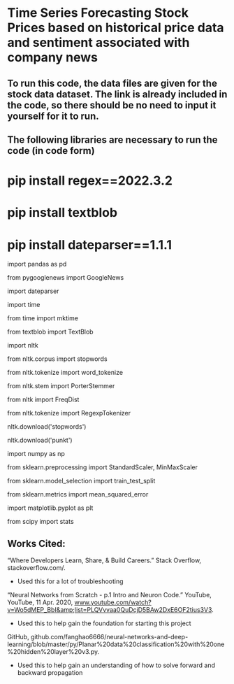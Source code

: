 # Time Series Forecasting Stock Prices based on historical price data and sentiment associated with company news


## To run this code, the data files are given for the stock data dataset. The link is already included in the code, so there should be no need to input it yourself for it to run.

## The following libraries are necessary to run the code (in code form)

# pip install regex==2022.3.2
# pip install textblob

# pip install dateparser==1.1.1

import pandas as pd

from pygooglenews import GoogleNews

import dateparser

import time

from time import mktime

from textblob import TextBlob

import nltk

from nltk.corpus import stopwords

from nltk.tokenize import word_tokenize

from nltk.stem import PorterStemmer

from nltk import FreqDist

from nltk.tokenize import RegexpTokenizer

nltk.download('stopwords')

nltk.download('punkt')

import numpy as np

from sklearn.preprocessing import StandardScaler, MinMaxScaler

from sklearn.model_selection import train_test_split

from sklearn.metrics import mean_squared_error

import matplotlib.pyplot as plt

from scipy import stats


## Works Cited: 

“Where Developers Learn, Share, &amp; Build Careers.” Stack Overflow, stackoverflow.com/. 

  - Used this for a lot of troubleshooting

“Neural Networks from Scratch - p.1 Intro and Neuron Code.” YouTube, YouTube, 11 Apr. 2020, www.youtube.com/watch?v=Wo5dMEP_BbI&amp;list=PLQVvvaa0QuDcjD5BAw2DxE6OF2tius3V3. 

  - Used this to help gain the foundation for starting this project

GitHub, github.com/fanghao6666/neural-networks-and-deep-learning/blob/master/py/Planar%20data%20classification%20with%20one%20hidden%20layer%20v3.py. 

  - Used this to help gain an understanding of how to solve forward and backward propagation
